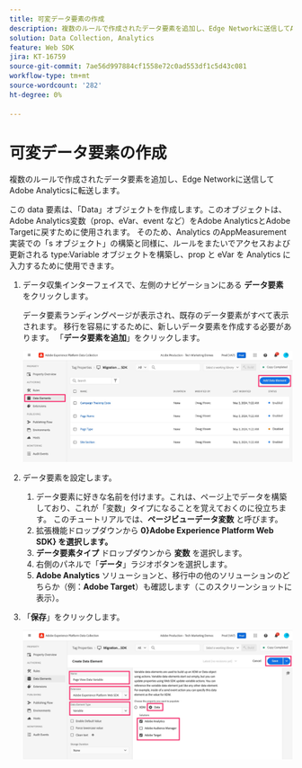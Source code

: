 ```yaml
---
title: 可変データ要素の作成
description: 複数のルールで作成されたデータ要素を追加し、Edge Networkに送信してAdobe Analyticsに転送する
solution: Data Collection, Analytics
feature: Web SDK
jira: KT-16759
source-git-commit: 7ae56d997884cf1558e72c0ad553df1c5d43c081
workflow-type: tm+mt
source-wordcount: '282'
ht-degree: 0%

---
```



# 可変データ要素の作成

複数のルールで作成されたデータ要素を追加し、Edge Networkに送信してAdobe Analyticsに転送します。

この data 要素は、「Data」オブジェクトを作成します。このオブジェクトは、Adobe Analytics変数（prop、eVar、event など）をAdobe AnalyticsとAdobe Targetに戻すために使用されます。 そのため、Analytics のAppMeasurement実装での「s オブジェクト」の構築と同様に、ルールをまたいでアクセスおよび更新される type:Variable オブジェクトを構築し、prop と eVar を Analytics に入力するために使用できます。

1. データ収集インターフェイスで、左側のナビゲーションにある **データ要素** をクリックします。

   データ要素ランディングページが表示され、既存のデータ要素がすべて表示されます。 移行を容易にするために、新しいデータ要素を作成する必要があります。 「**データ要素を追加**」をクリックします。

   ![ データ要素を追加 ](assets/add-new-data-alement.jpg)

1. データ要素を設定します。
   1. データ要素に好きな名前を付けます。これは、ページ上でデータを構築しており、これが「変数」タイプになることを覚えておくのに役立ちます。 このチュートリアルでは、**ページビューデータ変数** と呼びます。
   1. 拡張機能ドロップダウンから **0}Adobe Experience Platform Web SDK} を選択します。**
   1. **データ要素タイプ** ドロップダウンから **変数** を選択します。
   1. 右側のパネルで「**データ**」ラジオボタンを選択します。
   1. **Adobe Analytics** ソリューションと、移行中の他のソリューションのどちらか（例：**Adobe Target**）も確認します（このスクリーンショットに表示）。
1. 「**保存**」をクリックします。

   ![ 変数データ要素の設定 ](assets/configure-variable-data-element.jpg)
